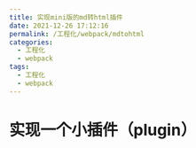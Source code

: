 ```yaml
---
title: 实现mini版的md转html插件
date: 2021-12-26 17:12:16
permalink: /工程化/webpack/mdtohtml
categories:
  - 工程化
  - webpack
tags:
  - 工程化
  - webpack
---
```

# 实现一个小插件（plugin）
